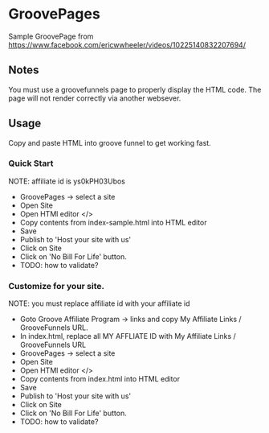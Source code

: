 # GroovePages

Sample GroovePage from https://www.facebook.com/ericwwheeler/videos/10225140832207694/

## Notes

You must use a groovefunnels page to properly display the HTML code. The page will not render correctly via another websever.

## Usage

Copy and paste HTML into groove funnel to get working fast.

### Quick Start

NOTE: affiliate id is ys0kPH03Ubos

- GroovePages -> select a site
- Open Site
- Open HTMl editor </>
- Copy contents from index-sample.html into HTML editor
- Save
- Publish to 'Host your site with us'
- Click on Site
- Click on 'No Bill For Life' button.
- TODO: how to validate?

### Customize for your site.

NOTE: you must replace affiliate id with your affiliate id

- Goto Groove Affiliate Program -> links and copy My Affiliate Links / GrooveFunnels URL.
- In index.html, replace all MY AFFLIATE ID with My Affiliate Links / GrooveFunnels URL
- GroovePages -> select a site
- Open Site
- Open HTMl editor </>
- Copy contents from index.html into HTML editor
- Save
- Publish to 'Host your site with us'
- Click on Site
- Click on 'No Bill For Life' button.
- TODO: how to validate?
